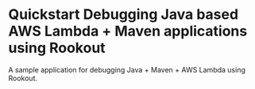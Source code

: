 # Quickstart Debugging Java based AWS Lambda + Maven applications using Rookout

A sample application for debugging Java + Maven + AWS Lambda using Rookout.
